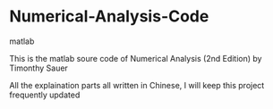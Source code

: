 # Numerical-Analysis-Code
<p>matlab
<p>This is the matlab soure code  of Numerical Analysis (2nd Edition) by Timonthy Sauer
<p>All the explaination parts all written in Chinese, I will keep this project frequently updated 
